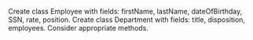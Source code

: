 Create class Employee with fields: firstName, lastName, dateOfBirthday, SSN, rate, position.
Create class Department with fields: title, disposition, employees.
Consider appropriate methods.